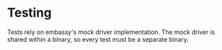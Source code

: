 # Testing

Tests rely on embassy's mock driver implementation.
The mock driver is shared within a binary, so every test must be a separate binary.
